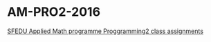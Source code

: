 # AM-PRO2-2016
[SFEDU Applied Math programme Proggramming2 class assignments](http://edu.mmcs.sfedu.ru/course/view.php?id=202)
